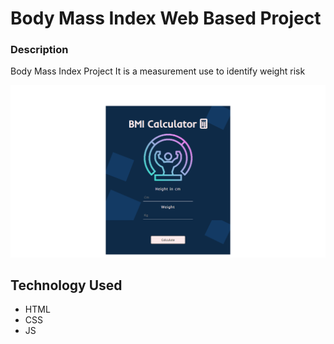 # Body Mass Index Web Based Project

### Description
  Body Mass Index Project  It is a measurement use to identify weight risk

  ![BMI_Image](image/BMI_Page.png)

 ## Technology Used

 * HTML
 * CSS
 * JS
